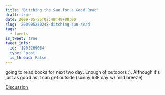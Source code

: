 ```yaml
---
title: 'Ditching the Sun for a Good Read'
draft: true
date: 2009-05-25T02:48:49+00:00
slug: '200905250248-ditching-sun-read'
tags:
  - tweets
is_tweet: true
tweet_info:
  id: '1905269084'
  type: 'post'
  is_thread: False
---
```




going to read books for next two day. Enough of outdoors :). Although it's just as good as it can get outside (sunny 63F day w/ mild breeze)

[Discussion](https://x.com/sytelus/status/1905269084)
